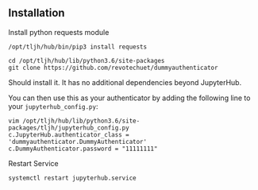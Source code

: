 ## Installation ##
Install python requests module
```
/opt/tljh/hub/bin/pip3 install requests
```
```
cd /opt/tljh/hub/lib/python3.6/site-packages
git clone https://github.com/revotechuet/dummyauthenticator
```

Should install it. It has no additional dependencies beyond JupyterHub.

You can then use this as your authenticator by adding the following line to
your `jupyterhub_config.py`:

```
vim /opt/tljh/hub/lib/python3.6/site-packages/tljh/jupyterhub_config.py
c.JupyterHub.authenticator_class = 'dummyauthenticator.DummyAuthenticator'
c.DummyAuthenticator.password = "11111111"
```

Restart Service
```
systemctl restart jupyterhub.service
```

